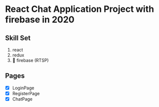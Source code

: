 # React Chat Application Project with firebase in 2020

## Skill Set

1. react
2. redux
3. 🤩 firebase (RTSP)

## Pages

- [x] LoginPage
- [x] RegisterPage
- [x] ChatPage
